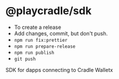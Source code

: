 # @playcradle/sdk
- To create a release
 - Add changes, commit, but don't push.
 - `npm run fix:prettier`
 - `npm run prepare-release`
 - `npm run publish`
 - `git push`


SDK for dapps connecting to Cradle Walletx